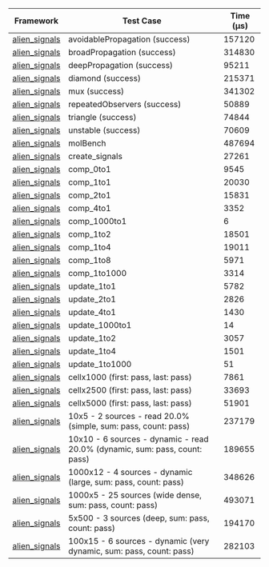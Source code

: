 | Framework | Test Case | Time (μs) |
| --- | --- | --- |
| [alien_signals](https://github.com/medz/alien-signals-dart) | avoidablePropagation (success) | 157120 |
| [alien_signals](https://github.com/medz/alien-signals-dart) | broadPropagation (success) | 314830 |
| [alien_signals](https://github.com/medz/alien-signals-dart) | deepPropagation (success) | 95211 |
| [alien_signals](https://github.com/medz/alien-signals-dart) | diamond (success) | 215371 |
| [alien_signals](https://github.com/medz/alien-signals-dart) | mux (success) | 341302 |
| [alien_signals](https://github.com/medz/alien-signals-dart) | repeatedObservers (success) | 50889 |
| [alien_signals](https://github.com/medz/alien-signals-dart) | triangle (success) | 74844 |
| [alien_signals](https://github.com/medz/alien-signals-dart) | unstable (success) | 70609 |
| [alien_signals](https://github.com/medz/alien-signals-dart) | molBench | 487694 |
| [alien_signals](https://github.com/medz/alien-signals-dart) | create_signals | 27261 |
| [alien_signals](https://github.com/medz/alien-signals-dart) | comp_0to1 | 9545 |
| [alien_signals](https://github.com/medz/alien-signals-dart) | comp_1to1 | 20030 |
| [alien_signals](https://github.com/medz/alien-signals-dart) | comp_2to1 | 15831 |
| [alien_signals](https://github.com/medz/alien-signals-dart) | comp_4to1 | 3352 |
| [alien_signals](https://github.com/medz/alien-signals-dart) | comp_1000to1 | 6 |
| [alien_signals](https://github.com/medz/alien-signals-dart) | comp_1to2 | 18501 |
| [alien_signals](https://github.com/medz/alien-signals-dart) | comp_1to4 | 19011 |
| [alien_signals](https://github.com/medz/alien-signals-dart) | comp_1to8 | 5971 |
| [alien_signals](https://github.com/medz/alien-signals-dart) | comp_1to1000 | 3314 |
| [alien_signals](https://github.com/medz/alien-signals-dart) | update_1to1 | 5782 |
| [alien_signals](https://github.com/medz/alien-signals-dart) | update_2to1 | 2826 |
| [alien_signals](https://github.com/medz/alien-signals-dart) | update_4to1 | 1430 |
| [alien_signals](https://github.com/medz/alien-signals-dart) | update_1000to1 | 14 |
| [alien_signals](https://github.com/medz/alien-signals-dart) | update_1to2 | 3057 |
| [alien_signals](https://github.com/medz/alien-signals-dart) | update_1to4 | 1501 |
| [alien_signals](https://github.com/medz/alien-signals-dart) | update_1to1000 | 51 |
| [alien_signals](https://github.com/medz/alien-signals-dart) | cellx1000 (first: pass, last: pass) | 7861 |
| [alien_signals](https://github.com/medz/alien-signals-dart) | cellx2500 (first: pass, last: pass) | 33693 |
| [alien_signals](https://github.com/medz/alien-signals-dart) | cellx5000 (first: pass, last: pass) | 51901 |
| [alien_signals](https://github.com/medz/alien-signals-dart) | 10x5 - 2 sources - read 20.0% (simple, sum: pass, count: pass) | 237179 |
| [alien_signals](https://github.com/medz/alien-signals-dart) | 10x10 - 6 sources - dynamic - read 20.0% (dynamic, sum: pass, count: pass) | 189655 |
| [alien_signals](https://github.com/medz/alien-signals-dart) | 1000x12 - 4 sources - dynamic (large, sum: pass, count: pass) | 348626 |
| [alien_signals](https://github.com/medz/alien-signals-dart) | 1000x5 - 25 sources (wide dense, sum: pass, count: pass) | 493071 |
| [alien_signals](https://github.com/medz/alien-signals-dart) | 5x500 - 3 sources (deep, sum: pass, count: pass) | 194170 |
| [alien_signals](https://github.com/medz/alien-signals-dart) | 100x15 - 6 sources - dynamic (very dynamic, sum: pass, count: pass) | 282103 |
